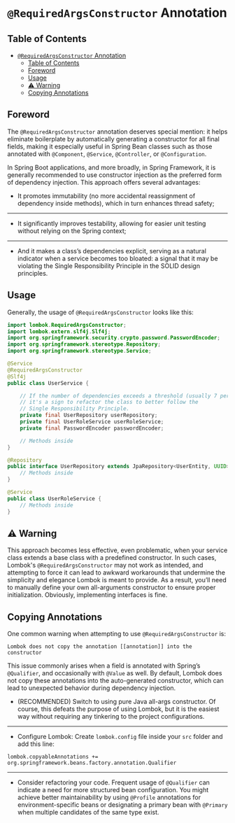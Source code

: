 # `@RequiredArgsConstructor` Annotation

## Table of Contents

<!-- TOC -->
* [`@RequiredArgsConstructor` Annotation](#requiredargsconstructor-annotation)
  * [Table of Contents](#table-of-contents)
  * [Foreword](#foreword)
  * [Usage](#usage)
  * [⚠️ Warning](#-warning)
  * [Copying Annotations](#copying-annotations)
<!-- TOC -->

## Foreword

The `@RequiredArgsConstructor` annotation deserves special mention: it helps eliminate boilerplate by automatically
generating a constructor for all final fields, making it especially useful in Spring Bean classes such as those
annotated with `@Component`, `@Service`, `@Controller`, or `@Configuration`.

In Spring Boot applications, and more broadly, in Spring Framework, it is generally recommended to use constructor
injection as the preferred form of dependency injection. This approach offers several advantages:

* It promotes immutability (no more accidental reassignment of dependency inside methods), which in turn enhances thread
  safety;

---

* It significantly improves testability, allowing for easier unit testing without relying on the Spring context;

---

* And it makes a class’s dependencies explicit, serving as a natural indicator when a service becomes too bloated: a
  signal that it may be violating the Single Responsibility Principle in the SOLID design principles.

## Usage

Generally, the usage of `@RequiredArgsConstructor` looks like this:

```java
import lombok.RequiredArgsConstructor;
import lombok.extern.slf4j.Slf4j;
import org.springframework.security.crypto.password.PasswordEncoder;
import org.springframework.stereotype.Repository;
import org.springframework.stereotype.Service;

@Service
@RequiredArgsConstructor
@Slf4j
public class UserService {

    // If the number of dependencies exceeds a threshold (usually 7 per Sonar),
    // it's a sign to refactor the class to better follow the 
    // Single Responsibility Principle.    
    private final UserRepository userRepository;
    private final UserRoleService userRoleService;
    private final PasswordEncoder passwordEncoder;

    // Methods inside
}

@Repository
public interface UserRepository extends JpaRepository<UserEntity, UUID> {
    // Methods inside
}

@Service
public class UserRoleService {
    // Methods inside
}

```

## ⚠️ Warning

This approach becomes less effective, even problematic, when your service class extends a base class with a
predefined constructor. In such cases, Lombok's `@RequiredArgsConstructor` may not work as intended, and attempting to
force it can lead to awkward workarounds that undermine the simplicity and elegance Lombok is meant to provide. As a
result, you’ll need to manually define your own all-arguments constructor to ensure proper initialization. Obviously,
implementing interfaces is fine.

## Copying Annotations

One common warning when attempting to use `@RequiredArgsConstructor` is:

```
Lombok does not copy the annotation [[annotation]] into the constructor
```

This issue commonly arises when a field is annotated with Spring’s `@Qualifier`, and occasionally with `@Value` as well.
By default, Lombok does not copy these annotations into the auto-generated constructor, which can lead to unexpected
behavior during dependency injection.

* (RECOMMENDED) Switch to using pure Java all-args constructor. Of course, this defeats the purpose of using Lombok, but
  it is the easiest way without requiring any tinkering to the project configurations.

---

* Configure Lombok: Create `lombok.config` file inside your `src` folder and add this line:

```lombok.config
lombok.copyableAnnotations += org.springframework.beans.factory.annotation.Qualifier
```

---

* Consider refactoring your code. Frequent usage of `@Qualifier` can indicate a need for more structured bean
  configuration. You might achieve better maintainability by using `@Profile` annotations for environment-specific beans
  or designating a primary bean with `@Primary` when multiple candidates of the same type exist.